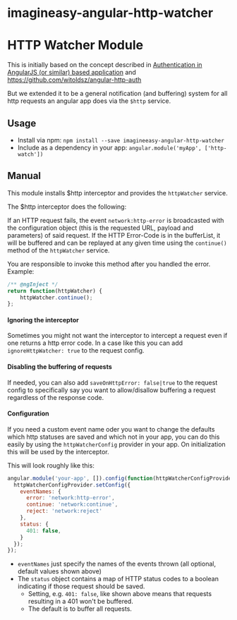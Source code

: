# imagineasy-angular-http-watcher

HTTP Watcher Module
============================

This is initially based on the concept described in [Authentication in
AngularJS (or similar) based application](http://www.espeo.pl/1-authentication-in-angularjs-application/)
and https://github.com/witoldsz/angular-http-auth

But we extended it to be a general notification (and buffering) system for all
http requests an angular app does via the `$http` service.

Usage
------

- Install via npm: `npm install --save imagineeasy-angular-http-watcher`
- Include as a dependency in your app: `angular.module('myApp', ['http-watch'])`

Manual
------

This module installs $http interceptor and provides the `httpWatcher` service.

The $http interceptor does the following:

If an HTTP request fails, the event `network:http-error` is broadcasted with
the configuration object (this is the requested URL, payload and parameters) of
said request. If the HTTP Error-Code is in the bufferList, it will be buffered
and can be replayed at any given time using the `continue()` method of the
`httpWatcher` service.

You are responsible to invoke this method after you handled the error. Example:
```js
/** @ngInject */
return function(httpWatcher) {
    httpWatcher.continue();
};
```

#### Ignoring the interceptor

Sometimes you might not want the interceptor to intercept a request even if one
returns a http error code. In a case like this you can add `ignoreHttpWatcher:
true` to the request config.

#### Disabling the buffering of requests

If needed, you can also add `saveOnHttpError: false|true` to the request config
to specifically say you want to allow/disallow buffering a request regardless
of the response code.

#### Configuration

If you need a custom event name oder you want to change the defaults which http
statuses are saved and which not in your app, you can do this easily by using
the ``httpWatcherConfig`` provider in your app. On initialization this will be
used by the interceptor.

This will look roughly like this:

```js
angular.module('your-app', []).config(function(httpWatcherConfigProvider) {
  httpWatcherConfigProvider.setConfig({
    eventNames: {
      error: 'network:http-error',
      continue: 'network:continue',
      reject: 'network:reject'
    },
    status: {
      401: false,
    }
  });
});
```

* `eventNames` just specify the names of the events thrown (all optional,
  default values shown above)
* The `status` object contains a map of HTTP status codes to a boolean
  indicating if those request should be saved.
  * Setting, e.g. `401: false`, like shown above means that requests resulting in
    a 401 won't be buffered.
  * The default is to buffer all requests.
